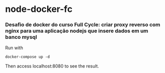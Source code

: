 # node-docker-fc
### Desafio de docker do curso Full Cycle: criar proxy reverso com nginx para uma aplicação nodejs que insere dados em um banco mysql

Run with

``docker-compose up -d``

Then access localhost:8080 to see the result.